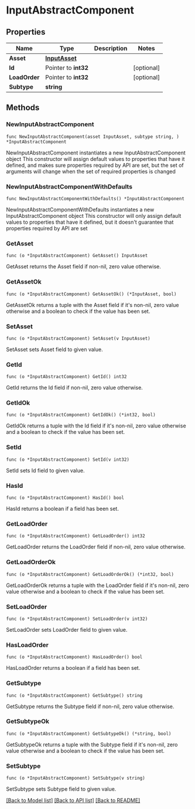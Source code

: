 # InputAbstractComponent

## Properties

Name | Type | Description | Notes
------------ | ------------- | ------------- | -------------
**Asset** | [**InputAsset**](InputAsset.md) |  | 
**Id** | Pointer to **int32** |  | [optional] 
**LoadOrder** | Pointer to **int32** |  | [optional] 
**Subtype** | **string** |  | 

## Methods

### NewInputAbstractComponent

`func NewInputAbstractComponent(asset InputAsset, subtype string, ) *InputAbstractComponent`

NewInputAbstractComponent instantiates a new InputAbstractComponent object
This constructor will assign default values to properties that have it defined,
and makes sure properties required by API are set, but the set of arguments
will change when the set of required properties is changed

### NewInputAbstractComponentWithDefaults

`func NewInputAbstractComponentWithDefaults() *InputAbstractComponent`

NewInputAbstractComponentWithDefaults instantiates a new InputAbstractComponent object
This constructor will only assign default values to properties that have it defined,
but it doesn't guarantee that properties required by API are set

### GetAsset

`func (o *InputAbstractComponent) GetAsset() InputAsset`

GetAsset returns the Asset field if non-nil, zero value otherwise.

### GetAssetOk

`func (o *InputAbstractComponent) GetAssetOk() (*InputAsset, bool)`

GetAssetOk returns a tuple with the Asset field if it's non-nil, zero value otherwise
and a boolean to check if the value has been set.

### SetAsset

`func (o *InputAbstractComponent) SetAsset(v InputAsset)`

SetAsset sets Asset field to given value.


### GetId

`func (o *InputAbstractComponent) GetId() int32`

GetId returns the Id field if non-nil, zero value otherwise.

### GetIdOk

`func (o *InputAbstractComponent) GetIdOk() (*int32, bool)`

GetIdOk returns a tuple with the Id field if it's non-nil, zero value otherwise
and a boolean to check if the value has been set.

### SetId

`func (o *InputAbstractComponent) SetId(v int32)`

SetId sets Id field to given value.

### HasId

`func (o *InputAbstractComponent) HasId() bool`

HasId returns a boolean if a field has been set.

### GetLoadOrder

`func (o *InputAbstractComponent) GetLoadOrder() int32`

GetLoadOrder returns the LoadOrder field if non-nil, zero value otherwise.

### GetLoadOrderOk

`func (o *InputAbstractComponent) GetLoadOrderOk() (*int32, bool)`

GetLoadOrderOk returns a tuple with the LoadOrder field if it's non-nil, zero value otherwise
and a boolean to check if the value has been set.

### SetLoadOrder

`func (o *InputAbstractComponent) SetLoadOrder(v int32)`

SetLoadOrder sets LoadOrder field to given value.

### HasLoadOrder

`func (o *InputAbstractComponent) HasLoadOrder() bool`

HasLoadOrder returns a boolean if a field has been set.

### GetSubtype

`func (o *InputAbstractComponent) GetSubtype() string`

GetSubtype returns the Subtype field if non-nil, zero value otherwise.

### GetSubtypeOk

`func (o *InputAbstractComponent) GetSubtypeOk() (*string, bool)`

GetSubtypeOk returns a tuple with the Subtype field if it's non-nil, zero value otherwise
and a boolean to check if the value has been set.

### SetSubtype

`func (o *InputAbstractComponent) SetSubtype(v string)`

SetSubtype sets Subtype field to given value.



[[Back to Model list]](../README.md#documentation-for-models) [[Back to API list]](../README.md#documentation-for-api-endpoints) [[Back to README]](../README.md)


